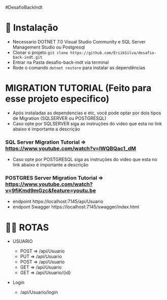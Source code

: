 #DesafioBackIndt

# 💾 Instalação
- Necessario DOTNET 7.0  Visual Studio Community e SQL Server Management Studio ou Postgresql
- Clonar o projeto ```git clone https://github.com/EriikSilva/desafio-back-indt.git```
- Entrar na Pasta desafio-back-indt via terminal
- Rode o comando ```dotnet restore``` para instalar as dependências

# MIGRATION TUTORIAL (Feito para esse projeto especifico)
- Após instaladas as dependencias e etc, você pode optar por dois tipos de Migration (SQLSERVER ou POSTGRESQL)
- Caso opte por SQLSERVER siga as instruções do video que esta no link abaixo é importante a descrição
### SQL Server Migration Tutorial => https://www.youtube.com/watch?v=lWQBQac1_dM

- Caso opte por POSTGRESQL siga as instruções do video que esta no link abaixo é importante a descrição
### POSTGRES Server Migration Tutorial => https://www.youtube.com/watch?v=9fiKmd9mGzc&feature=youtu.be


- endpoint https://localhost:7145/api/Usuario
- endpont Swagger https://localhost:7145/swagger/index.html


# 🐱‍👤 ROTAS
- USUARIO
  - POST => /api/Usuario
  - PUT => /api/Usuario
  - POST => /api/Usuario
  - GET => /api/Usuario
  - GET => /api/Usuario/{id}
 
- Login
  - /api/Usuario/login
  
